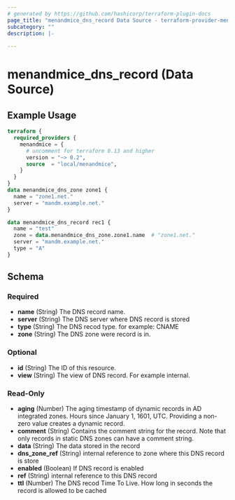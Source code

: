 ```yaml
---
# generated by https://github.com/hashicorp/terraform-plugin-docs
page_title: "menandmice_dns_record Data Source - terraform-provider-menandmice"
subcategory: ""
description: |-
  
---
```


# menandmice_dns_record (Data Source)



## Example Usage

```terraform
terraform {
  required_providers {
    menandmice = {
      # uncomment for terraform 0.13 and higher
      version = "~> 0.2",
      source  = "local/menandmice",
    }
  }
}
data menandmice_dns_zone zone1 {
  name = "zone1.net."
  server = "mandm.example.net."
}

data menandmice_dns_record rec1 {
  name = "test"
  zone = data.menandmice_dns_zone.zone1.name  # "zone1.net."
  server = "mandm.example.net."
  type = "A"
}
```

<!-- schema generated by tfplugindocs -->
## Schema

### Required

- **name** (String) The DNS record name.
- **server** (String) The DNS server where DNS record is stored
- **type** (String) The DNS recod type. for example: CNAME
- **zone** (String) The DNS zone were record is in.

### Optional

- **id** (String) The ID of this resource.
- **view** (String) The view of DNS record. For example internal.

### Read-Only

- **aging** (Number) The aging timestamp of dynamic records in AD integrated zones. Hours since January 1, 1601, UTC. Providing a non-zero value creates a dynamic record.
- **comment** (String) Contains the comment string for the record. Note that only records in static DNS zones can have a comment string.
- **data** (String) The data stored in the record
- **dns_zone_ref** (String) internal reference to zone where this DNS record is store
- **enabled** (Boolean) If DNS record is enabled
- **ref** (String) internal reference to this DNS record
- **ttl** (Number) The DNS recod Time To Live. How long in seconds the record is allowed to be cached


